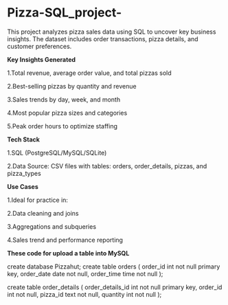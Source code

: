 # Pizza-SQL_project-
This project analyzes pizza sales data using SQL to uncover key business insights. The dataset includes order transactions, pizza details, and customer preferences.

**Key Insights Generated**

1.Total revenue, average order value, and total pizzas sold

2.Best-selling pizzas by quantity and revenue

3.Sales trends by day, week, and month

4.Most popular pizza sizes and categories

5.Peak order hours to optimize staffing

**Tech Stack**

1.SQL (PostgreSQL/MySQL/SQLite)

2.Data Source: CSV files with tables: orders, order_details, pizzas, and pizza_types

**Use Cases**

1.Ideal for practice in:

2.Data cleaning and joins

3.Aggregations and subqueries

4.Sales trend and performance reporting

**These code for upload a table into MySQL**

create database Pizzahut;
create table orders (
order_id int not null primary key,
order_date date not null,
order_time time not null
);

create table order_details (
order_details_id int not null primary key,
order_id int not null,
pizza_id text not null,
quantity int not null
);
